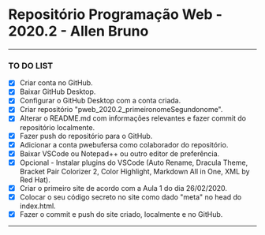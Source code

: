 # Repositório Programação Web - 2020.2 - Allen Bruno

***
### TO DO LIST
- [x] Criar conta no GitHub.
- [x] Baixar GitHub Desktop.
- [x] Configurar o GitHub Desktop com a conta criada.
- [x] Criar repositório "pweb_2020.2_primeironomeSegundonome".
- [x] Alterar o README.md com informações relevantes e fazer commit do repositório localmente.
- [x] Fazer push do repositório para o GitHub.
- [x] Adicionar a conta pwebufersa como colaborador do repositório.
- [x] Baixar VSCode ou Notepad++ ou outro editor de preferência.
- [x] Opcional - Instalar plugins do VSCode (Auto Rename, Dracula Theme, Bracket Pair Colorizer 2, Color Highlight, Markdown All in One, XML by Red Hat).
- [x] Criar o primeiro site de acordo com a Aula 1 do dia 26/02/2020.
- [x] Colocar o seu código secreto no site como dado "meta" no head do index.html.
- [x] Fazer o commit e push do site criado, localmente e no GitHub.
***

